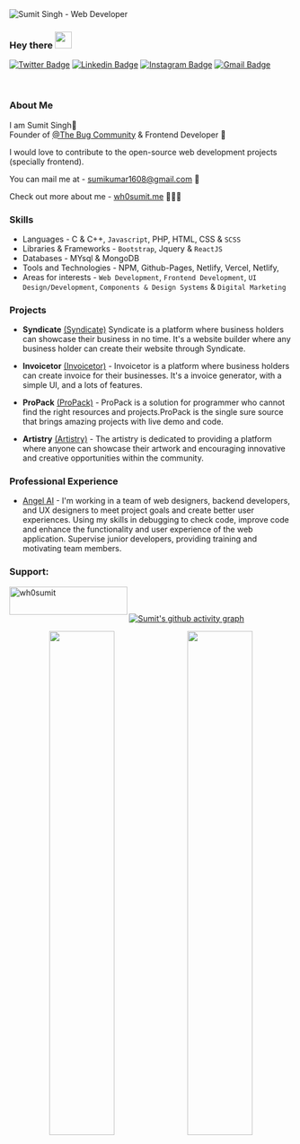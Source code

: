 <img src="https://raw.githubusercontent.com/halfrost/halfrost/master/icons/header_.png" alt="Sumit Singh - Web Developer">

### Hey there <img src="https://raw.githubusercontent.com/aemmadi/aemmadi/master/wave.gif" width="30px">

[![Twitter Badge](https://img.shields.io/badge/-wh0sumit-blue?style=flat-square&logo=Twitter&logoColor=white&link=https://www.twitter.com/wh0sumit/)](https://www.twitter.com/wh0sumit/)
[![Linkedin Badge](https://img.shields.io/badge/-wh0sumit-blue?style=flat-square&logo=Linkedin&logoColor=white&link=https://www.linkedin.com/in/wh0sumit/)](https://www.linkedin.com/in/wh0sumit/)
[![Instagram Badge](https://img.shields.io/badge/-wh0sumiit-purple?style=flat-square&logo=instagram&logoColor=white&link=https://instagram.com/wh0sumiit/)](https://www.instagram.com/wh0sumiit/)
[![Gmail Badge](https://img.shields.io/badge/-sumikumar1608@gmail.com-c14438?style=flat-square&logo=Gmail&logoColor=white&link=mailto:wh0sumit@gmail.com)](mailto:wh0sumit@gmail.com)

<br>

### About Me


I am Sumit Singh👋 <br>
Founder of [@The Bug Community](thebugcommunity.in) & Frontend Developer 💜

I would love to contribute to the open-source web development projects (specially frontend).

You can mail me at - sumikumar1608@gmail.com 💌

Check out more about me - [wh0sumit.me](https://wh0sumit.me) 👨🏻‍🚀

### Skills

- Languages - C & C++, `Javascript`, PHP, HTML, CSS & `SCSS`
- Libraries & Frameworks - `Bootstrap`, Jquery & `ReactJS`
- Databases - MYsql & MongoDB
- Tools and Technologies - NPM, Github-Pages, Netlify, Vercel, Netlify,
- Areas for interests - `Web Development`, `Frontend Development`, `UI Design/Development`, `Components & Design Systems` & `Digital Marketing`

### Projects

- **Syndicate** [(Syndicate)](https://www.github.com/SyndicateHQ/syndicate) Syndicate is a platform where business holders can showcase their business in no time. It's a website builder where any business holder can create their website through Syndicate.

- **Invoicetor** [(Invoicetor)](https://www.github.com/SyndicateHQ/Invoicetor) - Invoicetor is a platform where business holders can create invoice for their businesses. It's a invoice generator, with a simple UI, and a lots of features.

- **ProPack** [(ProPack)](https://www.github.com/wh0sumit/propack) - ProPack is a solution for programmer who cannot find the right resources and projects.ProPack is the single sure source that brings amazing projects with live demo and code.

- **Artistry** [(Artistry)](https://www.github.com/wh0sumit/artistry) - The artistry is dedicated to providing a platform where anyone can showcase their artwork and encouraging innovative and creative opportunities within the community.

### Professional Experience

- [Angel AI](https://www.linkedin.com/company/angel-ai/) - I'm working in a team of web designers, backend developers, and UX designers to meet project goals and create better user experiences. Using my skills in debugging to check code, improve code and enhance the functionality and user experience of the web application. Supervise junior developers, providing training and motivating team members.


<!-- <img align="right" alt="GIF" src="Dino.gif" width = "500" height="180">
<br>

- 🌱 I’m currently learning **ReactJs**

- 💬 Ask me about **Frontend Development & Digital Marketing**

- ⚡ Fun fact **Tea is love <3**

<br>
<br> -->


<h3 align="left">Support:</h3>
<p><a href="https://www.buymeacoffee.com/wh0sumit"> <img align="left" src="https://cdn.buymeacoffee.com/buttons/v2/default-yellow.png" height="50" width="210" alt="wh0sumit" /></a></p>

<br><br>

[![Sumit's github activity graph](https://activity-graph.herokuapp.com/graph?username=wh0sumit&theme=xcode)](https://git.io/wh0sumit)

<p align="center">
	
  <img width="48%" src="https://github-readme-stats.vercel.app/api?username=wh0sumit&show_icons=true&theme=tokyonight" />
  <img width="48%" src="https://github-readme-streak-stats.herokuapp.com/?user=wh0sumit&theme=tokyonight" />
</p>
